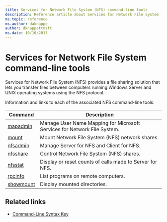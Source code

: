 ```yaml
---
title: Services for Network File System (NFS) command-line tools
description: Reference article about Services for Network File System (NFS) command-line tools
ms.topic: reference
ms.author: daknappe
author: dknappettmsft
ms.date: 10/16/2017
---
```



# Services for Network File System command-line tools

Services for Network File System (NFS) provides a file sharing solution that lets you transfer files between computers running Windows Server and UNIX operating systems using the NFS protocol.

Information and links to each of the associated NFS command-line tools:

| Command | Description |
|--|--|
| [mapadmin](mapadmin.md) | Manage User Name Mapping for Microsoft Services for Network File System. |
| [mount](mount.md) | Mount Network File System (NFS) network shares. |
| [nfsadmin](nfsadmin.md) | Manage Server for NFS and Client for NFS. |
| [nfsshare](nfsshare.md) | Control Network File System (NFS) shares. |
| [nfsstat](nfsstat.md) | Display or reset counts of calls made to Server for NFS. |
| [rpcinfo](rpcinfo.md) | List programs on remote computers. |
| [showmount](showmount.md) | Display mounted directories. |

## Related links

- [Command-Line Syntax Key](command-line-syntax-key.md)

